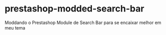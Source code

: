 # prestashop-modded-search-bar
Moddando o Prestashop Module de Search Bar para se encaixar melhor em meu tema

